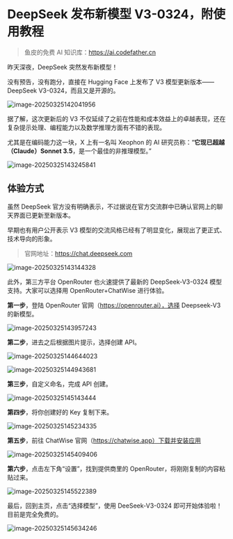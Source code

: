 # DeepSeek 发布新模型 V3-0324，附使用教程

> 鱼皮的免费 AI 知识库：https://ai.codefather.cn

昨天深夜，DeepSeek 突然发布新模型！

没有预告，没有跑分，直接在 Hugging Face 上发布了 V3 模型更新版本——DeepSeek V3-0324，而且又是开源的。

![image-20250325142041956](https://pic.yupi.icu/yuyi/image-20250325142041956.png)

据了解，这次更新后的 V3 不仅延续了之前在性能和成本效益上的卓越表现，还在复杂提示处理、编程能力以及数学推理方面有不错的表现。

尤其是在编码能力这一块，X 上有一名叫 Xeophon 的 AI 研究员称：“**它现已超越（Claude）Sonnet 3.5**，是一个最佳的非推理模型。”



![image-20250325143245841](https://pic.yupi.icu/yuyi/image-20250325143245841.png)

## 体验方式

虽然 DeepSeek 官方没有明确表示，不过据说在官方交流群中已确认官网上的聊天界面已更新至新版本。

早期也有用户公开表示 V3 模型的交流风格已经有了明显变化，展现出了更正式、技术导向的形象。

> 官网地址：https://chat.deepseek.com

![image-20250325143144328](https://pic.yupi.icu/yuyi/image-20250325143144328.png)

此外，第三方平台 OpenRouter 也火速提供了最新的 DeepSeek-V3-0324 模型支持。大家可以选择用 OpenRouter+ChatWise 进行体验。

**第一步**，登陆 OpenRouter 官网（https://openrouter.ai），选择 Deepseek-V3 的新模型。

![image-20250325143957243](https://pic.yupi.icu/yuyi/image-20250325143957243.png)

**第二步**，进去之后根据图片提示，选择创建 API。

![image-20250325144644023](https://pic.yupi.icu/yuyi/image-20250325144644023.png)

![image-20250325144943681](https://pic.yupi.icu/yuyi/image-20250325144943681.png)

**第三步**，自定义命名，完成  API 创建。

![image-20250325145143444](https://pic.yupi.icu/yuyi/image-20250325145143444.png)

**第四步**，将你创建好的 Key 复制下来。

![image-20250325145234335](https://pic.yupi.icu/yuyi/image-20250325145234335.png)

**第五步**，前往 ChatWise 官网（https://chatwise.app）下载并安装应用

![image-20250325145409406](https://pic.yupi.icu/yuyi/image-20250325145409406.png)

**第六步**，点击左下角“设置”，找到提供商里的 OpenRouter，将刚刚复制的内容粘贴过来。

![image-20250325145522389](https://pic.yupi.icu/yuyi/image-20250325145522389.png)

最后，回到主页，点击“选择模型”，使用 DeeSeek-V3-0324 即可开始体验啦！目前是完全免费的。

![image-20250325145634246](https://pic.yupi.icu/yuyi/image-20250325145634246.png)

